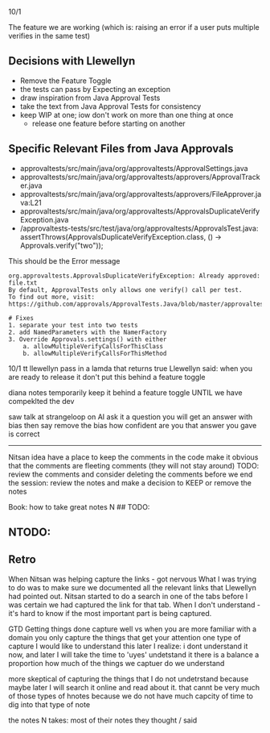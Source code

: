 10/1 

The feature we are working (which is: raising an error if a user puts multiple verifies in the same test)

## Decisions with Llewellyn

- Remove the Feature Toggle
- the tests can pass by Expecting an exception
- draw inspiration from Java Approval Tests
- take the text from Java Approval Tests for consistency
- keep WIP at one; iow don't work on more than one thing at once
  - release one feature before starting on another

## Specific Relevant Files from Java Approvals

- approvaltests/src/main/java/org/approvaltests/ApprovalSettings.java
- approvaltests/src/main/java/org/approvaltests/approvers/ApprovalTracker.java
- approvaltests/src/main/java/org/approvaltests/approvers/FileApprover.java:L21
- approvaltests/src/main/java/org/approvaltests/ApprovalsDuplicateVerifyException.java
- /approvaltests-tests/src/test/java/org/approvaltests/ApprovalsTest.java:    assertThrows(ApprovalsDuplicateVerifyException.class, () -> Approvals.verify("two"));

This should be the Error message
```
org.approvaltests.ApprovalsDuplicateVerifyException: Already approved: file.txt
By default, ApprovalTests only allows one verify() call per test.
To find out more, visit: 
https://github.com/approvals/ApprovalTests.Java/blob/master/approvaltests/docs/reference/Naming.md

# Fixes
1. separate your test into two tests
2. add NamedParameters with the NamerFactory
3. Override Approvals.settings() with either 
	a. allowMultipleVerifyCallsForThisClass
	b. allowMultipleVerifyCallsForThisMethod
```



10/1 tt llewellyn
 pass in a lamda that returns true
Llewellyn said: when you are ready to release it
    don't put this behind a feature toggle

diana notes
temporarily keep it behind a feature toggle 
UNTIL we have compeklted the dev

saw talk at strangeloop  on AI
ask it a question you will get an answer with bias
then say remove the bias
how confident are you that answer you gave is correct

----
Nitsan idea
have a place to keep the comments in the code
 make it obvious that the comments are fleeting comments
(they will not stay around)
TODO: review the comments and consider deleting the comments 
before we end the session:  review the notes and make a decision
to KEEP or remove the notes

Book: how to take great notes
N ## TODO: 
## NTODO: 
## 

## Retro

When Nitsan was helping capture the links - got nervous
What I was trying to do was to make sure we documented all the relevant links that Llewellyn had pointed out.
Nitsan started to do a search in one of the tabs before I was certain we had captured the link for that tab.
When I don't understand - it's hard to know if the most important part is being captured.

GTD  Getting things done
 capture well
vs
  when you are more familiar with a domain 
you only capture the things that get your attention
  one type of capture 
I would like to understand this later
 I realize: i dont understand it now, and later I will take the time to 'uyes'  undetstand it
 there is a balance
 a proportion 
 how much of the things we captuer do we understand

more skeptical of capturing the things that I do not undetrstand
 because maybe later I will search it online and read about it. 
 that cannt be very much of those types of hnotes
because we do not have much capcity of time to dig into that type of note

the notes N takes:  most of their notes they thought / said  

